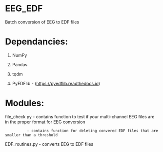 # EEG_EDF
Batch conversion of EEG to EDF files

# Dependancies:

1) NumPy

2) Pandas

3) tqdm

4) PyEDFlib - (https://pyedflib.readthedocs.io)

# Modules:

file_check.py - contains function to test if your multi-channel EEG files are in the proper format for EEG conversion

              - contains function for deleting convered EDF files that are smaller than a threshold

EDF_routines.py - converts EEG to EDF files
